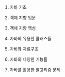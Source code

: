 
1. 자바 기초

2. 객체 지향 입문

3. 객체 지향 핵심

4. 자바의 유용한 클래스들

5. 자바와 자료구조

6. 자바의 다양한 기능들

7. 자바를 활용한 알고리즘 문제